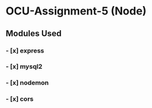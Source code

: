 # OCU-Assignment-5 (Node)

## Modules Used

### - [x] express
### - [x] mysql2
### - [x] nodemon
### - [x] cors

